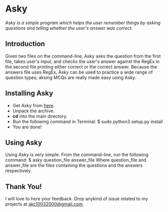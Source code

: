 # Asky
*Asky is a simple program which helps the user remember things 
by asking questions and telling whether the user's answer was correct.*

## Introduction

Given two files on the command-line, Asky asks the question from the
first file, takes user's input, and checks the user's answer against
the RegEx in the second file printing either correct or the correct
answer. Because the answers file uses RegEx, Asky can be used to
practice a wide range of question types; aksing MCQs are really made
easy using Asky.

## Installing Asky

* Get Asky from [here](https://github.com/akc10032000/asky/).
* Unpack the archive.
* **cd** into the main directory.
* Run the following command in Terminal:
  $ sudo python3 setup.py install
* You are done!

## Using Asky

Using Asky is very simple. From the command-line, run the following
command:
  $ asky question_file answer_file
Where question_file and answer_file are the files containing the
questions and the answers respectively.

## Thank You!

I will love to here your feedback. Drop anykind of issue related
to my projects at akc10032000@gmail.com.
